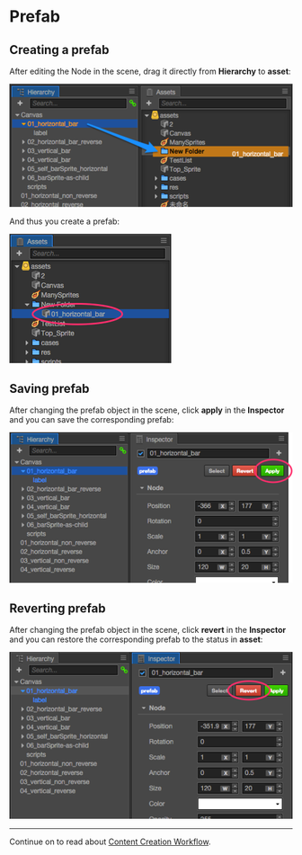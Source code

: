 # Prefab

## Creating a prefab
After editing the Node in the scene, drag it directly from **Hierarchy** to **asset**:

![prefab](prefab/create.png)

And thus you create a prefab:

![prefab](prefab/created.png)

## Saving prefab
After changing the prefab object in the scene, click **apply** in the **Inspector**
and you can save the corresponding prefab:

![apply](prefab/apply.png)

## Reverting prefab
After changing the prefab object in the scene, click **revert** in the **Inspector**
and you can restore the corresponding prefab to the status in **asset**:

![revert](prefab/revert.png)

<hr>

Continue on to read about [Content Creation Workflow](../content-workflow/index.md).

